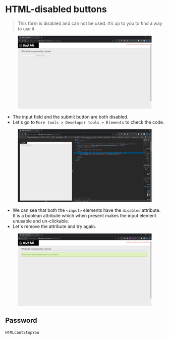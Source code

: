 # HTML-disabled buttons

> This form is disabled and can not be used. It’s up to you to find a way to use it.

<figure><img src="../../.gitbook/assets/1 (70).png" alt=""><figcaption></figcaption></figure>

* The input field and the submit button are both disabled.
* Let's go to `More tools > Developer tools > Elements` to check the code.

<figure><img src="../../.gitbook/assets/2 (67).png" alt=""><figcaption></figcaption></figure>

* We can see that both the `<input>` elements have the `disabled` attribute. It is a boolean attribute which when present makes the input element unusable and un-clickable.
* Let's remove the attribute and try again.

<figure><img src="../../.gitbook/assets/3 (62).png" alt=""><figcaption></figcaption></figure>

## Password

```
HTMLCantStopYou
```
